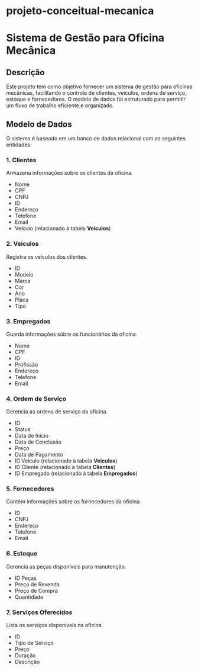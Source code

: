 # projeto-conceitual-mecanica

# Sistema de Gestão para Oficina Mecânica

## Descrição
Este projeto tem como objetivo fornecer um sistema de gestão para oficinas mecânicas, facilitando o controle de clientes, veículos, ordens de serviço, estoque e fornecedores. O modelo de dados foi estruturado para permitir um fluxo de trabalho eficiente e organizado.

## Modelo de Dados
O sistema é baseado em um banco de dados relacional com as seguintes entidades:

### 1. Clientes
Armazena informações sobre os clientes da oficina.
- Nome
- CPF
- CNPJ
- ID
- Endereço
- Telefone
- Email
- Veículo (relacionado à tabela **Veículos**)

### 2. Veículos
Registra os veículos dos clientes.
- ID
- Modelo
- Marca
- Cor
- Ano
- Placa
- Tipo

### 3. Empregados
Guarda informações sobre os funcionários da oficina.
- Nome
- CPF
- ID
- Profissão
- Endereço
- Telefone
- Email

### 4. Ordem de Serviço
Gerencia as ordens de serviço da oficina.
- ID
- Status
- Data de Início
- Data de Conclusão
- Preço
- Data de Pagamento
- ID Veículo (relacionado à tabela **Veículos**)
- ID Cliente (relacionado à tabela **Clientes**)
- ID Empregado (relacionado à tabela **Empregados**)

### 5. Fornecedores
Contém informações sobre os fornecedores da oficina.
- ID
- CNPJ
- Endereço
- Telefone
- Email

### 6. Estoque
Gerencia as peças disponíveis para manutenção.
- ID Peças
- Preço de Revenda
- Preço de Compra
- Quantidade

### 7. Serviços Oferecidos
Lista os serviços disponíveis na oficina.
- ID
- Tipo de Serviço
- Preço
- Duração
- Descrição
